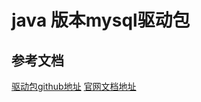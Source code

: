 # java 版本mysql驱动包

## 参考文档
[驱动包github地址](https://github.com/mysql/mysql-connector-j.git)
[官网文档地址](https://dev.mysql.com/doc/connector-j/8.0/en/)